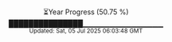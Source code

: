 <p align="center">
⏳Year Progress (50.75 %)<br>
███████████████▁▁▁▁▁▁▁▁▁▁▁▁▁▁▁ <br>
<sub>Updated: Sat, 05 Jul 2025 06:03:48 GMT</sub>
</p>

